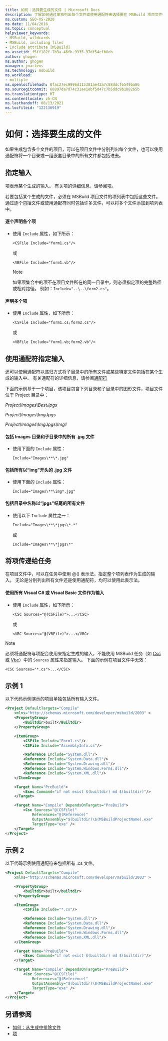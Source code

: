 ```yaml
---
title: 如何：选择要生成的文件 | Microsoft Docs
description: 了解如何通过单独列出每个文件或使用通配符来选择要在 MSBuild 项目文件中生成的文件。
ms.custom: SEO-VS-2020
ms.date: 11/04/2016
ms.topic: conceptual
helpviewer_keywords:
- MSBuild, wildcards
- MSBuild, including files
- Include attribute [MSBuild]
ms.assetid: f5ff182f-7b3a-46fb-9335-37df54cfb8eb
author: ghogen
ms.author: ghogen
manager: jmartens
ms.technology: msbuild
ms.workload:
- multiple
ms.openlocfilehash: 0fac27ec9996d115381ae42a7c88ddcf6549ba86
ms.sourcegitcommit: 68897da7d74c31ae1ebf5d47c7b5ddc9b108265b
ms.translationtype: HT
ms.contentlocale: zh-CN
ms.lasthandoff: 08/13/2021
ms.locfileid: "122136919"
---
```

# <a name="how-to-select-the-files-to-build"></a>如何：选择要生成的文件

如果生成包含多个文件的项目，可以在项目文件中分别列出每个文件，也可以使用通配符将一个目录或一组嵌套目录中的所有文件都包括进去。

## <a name="specify-inputs"></a>指定输入

项表示某个生成的输入。 有关项的详细信息，请参阅[项](../msbuild/msbuild-items.md)。

若要包括某个生成的文件，必须在 MSBuild 项目文件的项列表中包括这些文件。 通过逐个包括文件或使用通配符同时包括许多文件，可以将多个文件添加到项列表中。

#### <a name="to-declare-items-individually"></a>逐个声明各个项

- 使用 `Include` 属性，如下所示：

    `<CSFile Include="form1.cs"/>`

    或

    `<VBFile Include="form1.vb"/>`

    > [!NOTE]
    > 如果项集合中的项不在项目文件所在的同一目录中，则必须指定项的完整路径或相对路径。 例如：`Include="..\..\form2.cs"`。

#### <a name="to-declare-multiple-items"></a>声明多个项

- 使用 `Include` 属性，如下所示：

    `<CSFile Include="form1.cs;form2.cs"/>`

    或

    `<VBFile Include="form1.vb;form2.vb"/>`

## <a name="specify-inputs-with-wildcards"></a>使用通配符指定输入

还可以使用通配符以递归方式将子目录中的所有文件或某些特定文件包括在某个生成的输入中。 有关通配符的详细信息，请参阅[通配符](../msbuild/msbuild-items.md)

下面的示例基于一个项目，该项目包含下列目录和子目录中的图形文件，项目文件位于 Project 目录中：

*Project\Images\BestJpgs*

*Project\Images\ImgJpgs*

*Project\Images\ImgJpgs\Img1*

#### <a name="to-include-all-jpg-files-in-the-images-directory-and-subdirectories"></a>包括 Images 目录和子目录中的所有 .jpg 文件 

- 使用下面的 `Include` 属性：

    `Include="Images\**\*.jpg"`

#### <a name="to-include-all-jpg-files-starting-with-img"></a>包括所有以“img”开头的 .jpg 文件 

- 使用下面的 `Include` 属性：

    `Include="Images\**\img*.jpg"`

#### <a name="to-include-all-files-in-directories-with-names-ending-in-jpgs"></a>包括目录中名称以“jpgs”结尾的所有文件

- 使用以下 `Include` 属性之一：

    `Include="Images\**\*jpgs\*.*"`

    或

    `Include="Images\**\*jpgs\*"`

## <a name="pass-items-to-a-task"></a>将项传递给任务

在项目文件中，可以在任务中使用 @() 表示法，指定整个项列表作为生成的输入。 无论是分别列出所有文件还是使用通配符，均可以使用此表示法。

#### <a name="to-use-all-visual-c-or-visual-basic-files-as-inputs"></a>使用所有 Visual C# 或 Visual Basic 文件作为输入

- 使用 `Include` 属性，如下所示：

    `<CSC Sources="@(CSFile)">...</CSC>`

    或

    `<VBC Sources="@(VBFile)">...</VBC>`

> [!NOTE]
> 必须将通配符与项配合使用来指定生成的输入，不能使用 MSBuild 任务（如 [Csc](../msbuild/csc-task.md) 或 [Vbc](../msbuild/vbc-task.md)）中的 `Sources` 属性来指定输入。 下面的示例在项目文件中无效：
>
> `<CSC Sources="*.cs">...</CSC>`

## <a name="example-1"></a>示例 1

以下代码示例演示的项目单独包括所有输入文件。

```xml
<Project DefaultTargets="Compile"
    xmlns="http://schemas.microsoft.com/developer/msbuild/2003" >
    <PropertyGroup>
        <Builtdir>built</Builtdir>
    </PropertyGroup>

    <ItemGroup>
        <CSFile Include="Form1.cs"/>
        <CSFile Include="AssemblyInfo.cs"/>

        <Reference Include="System.dll"/>
        <Reference Include="System.Data.dll"/>
        <Reference Include="System.Drawing.dll"/>
        <Reference Include="System.Windows.Forms.dll"/>
        <Reference Include="System.XML.dll"/>
    </ItemGroup>

    <Target Name="PreBuild">
        <Exec Command="if not exist $(builtdir) md $(builtdir)"/>
    </Target>

    <Target Name="Compile" DependsOnTargets="PreBuild">
        <Csc Sources="@(CSFile)"
            References="@(Reference)"
            OutputAssembly="$(builtdir)\$(MSBuildProjectName).exe"
            TargetType="exe" />
    </Target>
</Project>
```

## <a name="example-2"></a>示例 2

以下代码示例使用通配符来包括所有 .cs 文件。

```xml
<Project DefaultTargets="Compile"
    xmlns="http://schemas.microsoft.com/developer/msbuild/2003" >

    <PropertyGroup>
        <builtdir>built</builtdir>
    </PropertyGroup>

    <ItemGroup>
        <CSFile Include="*.cs"/>

        <Reference Include="System.dll"/>
        <Reference Include="System.Data.dll"/>
        <Reference Include="System.Drawing.dll"/>
        <Reference Include="System.Windows.Forms.dll"/>
        <Reference Include="System.XML.dll"/>
    </ItemGroup>

    <Target Name="PreBuild">
        <Exec Command="if not exist $(builtdir) md $(builtdir)"/>
    </Target>

    <Target Name="Compile" DependsOnTargets="PreBuild">
        <Csc Sources="@(CSFile)"
            References="@(Reference)"
            OutputAssembly="$(builtdir)\$(MSBuildProjectName).exe"
            TargetType="exe" />
    </Target>
</Project>
```

## <a name="see-also"></a>另请参阅

- [如何：从生成中排除文件](../msbuild/how-to-exclude-files-from-the-build.md)
- [项](../msbuild/msbuild-items.md)
